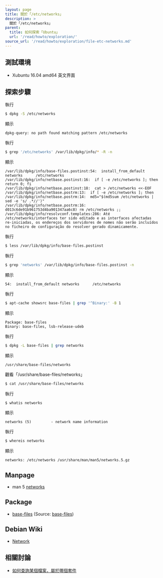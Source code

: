 ```yaml
---
layout: page
title: 關於「/etc/networks」
description: >
  關於「/etc/networks」
parent:
  title: 如何探索「Ubuntu」
  url: '/read/howto/exploration/'
source_url: '/read/howto/exploration/file-etc-networks.md'
---
```


## 測試環境

* Xubuntu 16.04 amd64 英文界面

## 探索步驟

執行

``` sh
$ dpkg -S /etc/networks
```

顯示

```
dpkg-query: no path found matching pattern /etc/networks
```

執行

``` sh
$ grep '/etc/networks' /var/lib/dpkg/info/* -R -n
```

顯示

```
/var/lib/dpkg/info/base-files.postinst:54:  install_from_default networks      /etc/networks
/var/lib/dpkg/info/netbase.postinst:16:  if [ -e /etc/networks ]; then return 0; fi
/var/lib/dpkg/info/netbase.postinst:18:  cat > /etc/networks <<-EOF
/var/lib/dpkg/info/netbase.postrm:13:  if [ -e /etc/networks ]; then
/var/lib/dpkg/info/netbase.postrm:14:  md5="$(md5sum /etc/networks | sed -e 's/ .*//')"
/var/lib/dpkg/info/netbase.postrm:16:    d013c6de91b961753d4ba901347aa6c8) rm /etc/networks ;;
/var/lib/dpkg/info/resolvconf.templates:286: Até /etc/networks/interfaces ter sido editado e as interfaces afectadas re-iniciadas, os endereços dos servidores de nomes não serão incluídos no ficheiro de configuração do resolver gerado dinamicamente.
```

執行

``` sh
$ less /var/lib/dpkg/info/base-files.postinst
```

執行

``` sh
$ grep 'networks' /var/lib/dpkg/info/base-files.postinst -n
```

顯示

```
54:  install_from_default networks      /etc/networks
```

執行

``` sh
$ apt-cache showsrc base-files | grep '^Binary:' -B 1
```

顯示

```
Package: base-files
Binary: base-files, lsb-release-udeb
```

執行

``` sh
$ dpkg -L base-files | grep networks
```

顯示

```
/usr/share/base-files/networks
```

觀看「/usr/share/base-files/networks」

``` sh
$ cat /usr/share/base-files/networks
```

執行

``` sh
$ whatis networks
```

顯示

```
networks (5)         - network name information
```

執行

``` sh
$ whereis networks
```

顯示

```
networks: /etc/networks /usr/share/man/man5/networks.5.gz
```


## Manpage

* man 5 [networks](http://manpages.ubuntu.com/manpages/xenial/en/man5/networks.5.html)

## Package

* [base-files](https://packages.ubuntu.com/xenial/base-files) (Source:  [base-files](https://packages.ubuntu.com/source/xenial/base-files))

## Debian Wiki

* [Network](https://wiki.debian.org/Network)


## 相關討論

* [如何查詢某個檔案，屬於哪個套件](http://samwhelp.github.io/book-ubuntu-basic-skill/book/content/package/how-to-find-out-what-package-a-file-belongs-to.html)
